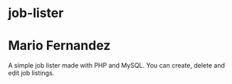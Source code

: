 # job-lister
# Mario Fernandez
A simple job lister made with PHP and MySQL.
You can create, delete and edit job listings.

